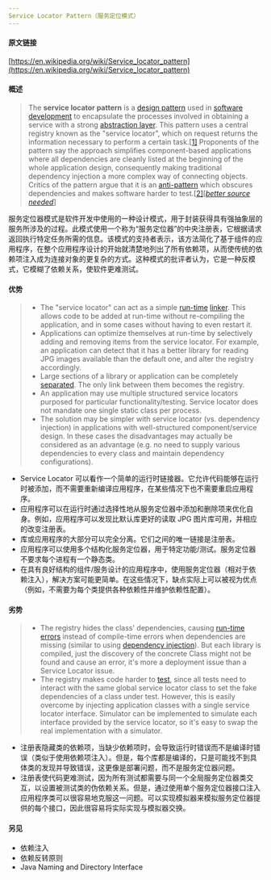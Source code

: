 ```yaml
---
Service Locator Pattern（服务定位模式）
---
```


#### 原文链接

[https://en.wikipedia.org/wiki/Service_locator_pattern](https://en.wikipedia.org/wiki/Service_locator_pattern)

#### 概述

> The **service locator pattern** is a [design pattern](https://en.wikipedia.org/wiki/Design_pattern_(computer_science)) used in [software development](https://en.wikipedia.org/wiki/Software_development_tool) to encapsulate the processes involved in obtaining a service with a strong [abstraction layer](https://en.wikipedia.org/wiki/Abstraction_layer). This pattern uses a central registry known as the "service locator", which on request returns the information necessary to perform a certain task.[[1\]](https://en.wikipedia.org/wiki/Service_locator_pattern#cite_note-1) Proponents of the pattern say the approach simplifies component-based applications where all dependencies are cleanly listed at the beginning of the whole application design, consequently making traditional dependency injection a more complex way of connecting objects. Critics of the pattern argue that it is an [anti-pattern](https://en.wikipedia.org/wiki/Anti-pattern#Software_design) which obscures dependencies and makes software harder to test.[[2\]](https://en.wikipedia.org/wiki/Service_locator_pattern#cite_note-2)[*[better source needed](https://en.wikipedia.org/wiki/Wikipedia:NOTRS)*]

服务定位器模式是软件开发中使用的一种设计模式，用于封装获得具有强抽象层的服务所涉及的过程。此模式使用一个称为“服务定位器”的中央注册表，它根据请求返回执行特定任务所需的信息。该模式的支持者表示，该方法简化了基于组件的应用程序，在整个应用程序设计的开始就清楚地列出了所有依赖项，从而使传统的依赖项注入成为连接对象的更复杂的方式。这种模式的批评者认为，它是一种反模式，它模糊了依赖关系，使软件更难测试。

#### 优势

> - The "service locator" can act as a simple [run-time](https://en.wikipedia.org/wiki/Run_time_(program_lifecycle_phase)) [linker](https://en.wikipedia.org/wiki/Linker_(computing)). This allows code to be added at run-time without re-compiling the application, and in some cases without having to even restart it.
> - Applications can optimize themselves at run-time by selectively adding and removing items from the service locator. For example, an application can detect that it has a better library for reading JPG images available than the default one, and alter the registry accordingly.
> - Large sections of a library or application can be completely [separated](https://en.wikipedia.org/wiki/Separation_of_concerns). The only link between them becomes the registry.
> - An application may use multiple structured service locators purposed for particular functionality/testing. Service locator does not mandate one single static class per process.
> - The solution may be simpler with service locator (vs. dependency injection) in applications with well-structured component/service design. In these cases the disadvantages may actually be considered as an advantage (e.g. no need to supply various dependencies to every class and maintain dependency configurations).

* Service Locator 可以看作一个简单的运行时链接器。它允许代码能够在运行时被添加，而不需要重新编译应用程序，在某些情况下也不需要重启应用程序。
* 应用程序可以在运行时通过选择性地从服务定位器中添加和删除项来优化自身。例如，应用程序可以发现比默认库更好的读取 JPG 图片库可用，并相应的改变注册表。
* 库或应用程序的大部分可以完全分离。它们之间的唯一链接是注册表。
* 应用程序可以使用多个结构化服务定位器，用于特定功能/测试。服务定位器不要求每个进程有一个静态类。
* 在具有良好结构的组件/服务设计的应用程序中，使用服务定位器（相对于依赖注入），解决方案可能更简单。在这些情况下，缺点实际上可以被视为优点（例如，不需要为每个类提供各种依赖性并维护依赖性配置）。

#### 劣势

> - The registry hides the class' dependencies, causing [run-time errors](https://en.wikipedia.org/wiki/Run-time_error) instead of compile-time errors when dependencies are missing (similar to using [dependency injection](https://en.wikipedia.org/wiki/Dependency_injection)). But each library is compiled, just the discovery of the concrete Class might not be found and cause an error, it's more a deployment issue than a Service Locator issue.
> - The registry makes code harder to [test](https://en.wikipedia.org/wiki/Software_testing), since all tests need to interact with the same global service locator class to set the fake dependencies of a class under test. However, this is easily overcome by injecting application classes with a single service locator interface. Simulator can be implemented to simulate each interface provided by the service locator, so it's easy to swap the real implementation with a simulator.

* 注册表隐藏类的依赖项，当缺少依赖项时，会导致运行时错误而不是编译时错误（类似于使用依赖项注入）。但是，每个库都是编译的，只是可能找不到具体类的发现并导致错误，这更像是部署问题，而不是服务定位器问题。
* 注册表使代码更难测试，因为所有测试都需要与同一个全局服务定位器类交互，以设置被测试类的伪依赖关系。但是，通过使用单个服务定位器接口注入应用程序类可以很容易地克服这一问题。可以实现模拟器来模拟服务定位器提供的每个接口，因此很容易将实际实现与模拟器交换。

#### 另见

* 依赖注入
* 依赖反转原则
* Java Naming and Directory Interface
